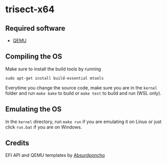 # trisect-x64

## Required software
- [QEMU](https://www.qemu.org/download/)

## Compiling the OS
Make sure to install the build tools by running

`sudo apt-get install build-essential mtools`

Everytime you change the source code, make sure you are in the `kernel` folder and run
`make bake` to build or `make test` to build and run (WSL only).

## Emulating the OS
In the `kernel` directory, run `make run` if you are emulating it on Linux or just click `run.bat` if you are on Windows.
## Credits
EFI API and QEMU templates by [Absurdponcho](https://github.com/absurdponcho)
